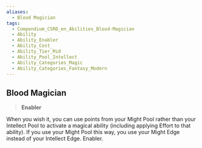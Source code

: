 ```yaml
---
aliases:
  - Blood Magician
tags:
  - Compendium_CSRD_en_Abilities_Blood-Magician
  - Ability
  - Ability_Enabler
  - Ability_Cost_
  - Ability_Tier_Mid
  - Ability_Pool_Intellect
  - Ability_Categories_Magic
  - Ability_Categories_Fantasy_Modern
---
```

  
    
## Blood Magician  
>**Enabler**    
  
When you wish it, you can use points from your Might Pool rather than your Intellect Pool to activate a magical ability (including applying Effort to that ability). If you use your Might Pool this way, you use your Might Edge instead of your Intellect Edge. Enabler.